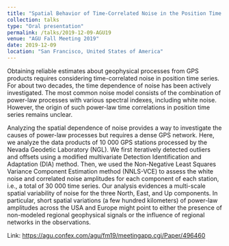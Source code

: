 ```yaml
---
title: "Spatial Behavior of Time-Correlated Noise in the Position Time Series of 10,000 GPS Stations"
collection: talks
type: "Oral presentation"
permalink: /talks/2019-12-09-AGU19
venue: "AGU Fall Meeting 2019"
date: 2019-12-09
location: "San Francisco, United States of America"
---
```


Obtaining reliable estimates about geophysical processes from GPS products requires considering time-correlated noise in position time series. For about two decades, the time dependence of noise has been actively investigated. The most common noise model consists of the combination of power-law processes with various spectral indexes, including white noise. However, the origin of such power-law time correlations in position time series remains unclear.

Analyzing the spatial dependence of noise provides a way to investigate the causes of power-law processes but requires a dense GPS network. Here, we analyze the data products of 10 000 GPS stations processed by the Nevada Geodetic Laboratory (NGL). We first iteratively detected outliers and offsets using a modified multivariate Detection Identification and Adaptation (DIA) method. Then, we used the Non-Negative Least Squares Variance Component Estimation method (NNLS-VCE) to assess the white noise and correlated noise amplitudes for each component of each station, i.e., a total of 30 000 time series. Our analysis evidences a multi-scale spatial variability of noise for the three North, East, and Up components. In particular, short spatial variations (a few hundred kilometers) of power-law amplitudes across the USA and Europe might point to either the presence of non-modeled regional geophysical signals or the influence of regional networks in the observations.

Link: https://agu.confex.com/agu/fm19/meetingapp.cgi/Paper/496460